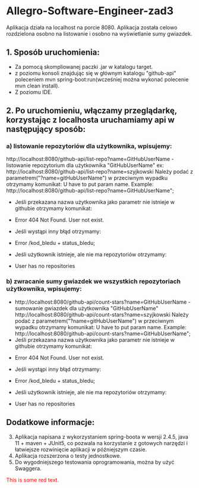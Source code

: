 # Allegro-Software-Engineer-zad3

 Aplikacja działa na localhost na porcie 8080.
 Aplikacja została celowo rozdzielona osobno na listowanie i osobno na wyświetlanie sumy gwiazdek.

## 1. Sposób uruchomienia:
* Za pomocą skompliowanej paczki .jar w katalogu target.
* z poziomu konsoli znajdując się w głównym katalogu "github-api" poleceniem mvn spring-boot:run(wcześniej można wykonać polecenie mvn clean install).
* Z poziomu IDE.
    
## 2. Po uruchomieniu, włączamy przeglądarkę, korzystając z localhosta uruchamiamy api w następujący sposób:
### a) listowanie repozytoriów dla użytkownika, wpisujemy:
http://localhost:8080/github-api/list-repo?name=GitHubUserName - listowanie repozytorium dla użytkownika "GitHubUserName"
ex: http://localhost:8080/github-api/list-repo?name=szyjkowski
Należy podać z parametrem("?name=gitHubUserName") w przeciwnym wypadku otrzymamy komunikat:
U have to put param name. Example: http://localhost:8080/github-api/list-repo?name=GitHubUserName";
* Jeśli przekazana nazwa użytkownika jako parametr nie istnieje w githubie otrzymamy komunikat:
+ Error 404 Not Found. User not exist.
* Jeśli wystąpi inny błąd otrzymamy:
+ Error /kod_bledu + status_bledu;
* Jeśli użytkownik istnieje, ale nie ma repozytoriów otrzymamy:
+ User has no repositories

### b) zwracanie sumy gwiazdek we wszystkich repozytoriach użytkownika, wpisujemy:
* http://localhost:8080/github-api/count-stars?name=GitHubUserName - sumowanie gwiazdek dla użytkownika "GitHubUserName"
http://localhost:8080/github-api/count-stars?name=szyjkowski
Należy podać z parametrem("?name=gitHubUserName") w przeciwnym wypadku otrzymamy komunikat:
U have to put param name. Example: http://localhost:8080/github-api/count-stars?name=GitHubUserName";
* Jeśli przekazana nazwa użytkownika jako parametr nie istnieje w githubie otrzymamy komunikat:
+ Error 404 Not Found. User not exist.
* Jeśli wystąpi inny błąd otrzymamy:
+ Error /kod_bledu + status_bledu;
* Jeśli użytkownik istnieje, ale nie ma repozytoriów otrzymamy:
+ User has no repositories
## Dodatkowe informacje: 
3. Aplikacja napisana z wykorzystaniem spring-boota w wersji 2.4.5, java 11 + maven + JUnit5, co pozwala na korzystanie z gotowych narzędzi i łatwiejsze rozwinięcie aplikacji w późniejszym czasie.
4. Aplikacja rozszerzona o testy jednostkowe.
5. Do wygodniejszego testowania oprogramowania, można by użyć Swaggera.
<p style='color:red'>This is some red text.</p>

